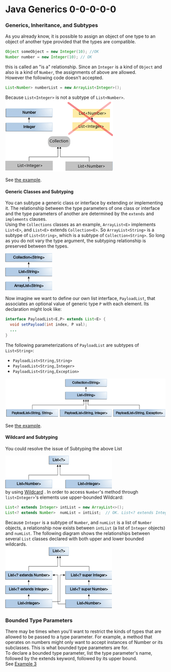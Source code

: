 # Java Generics 0-0-0-0-0

### Generics, Inheritance, and Subtypes
As you already know, it is possible to assign an object of one type to an object of another type provided that the types are compatible.
```java
Object someObject = new Integer(10); //OK
Number number = new Integer(10); // OK
```
this is called an "is a" relationship. 
Since an <code>Integer</code> is a kind of <code>Object</code> and also is a kind of <code>Number</code>, 
the assignments of above are allowed.  
However the following code doesn't accepted.
```java
List<Number> numberList = new ArrayList<Integer>();
``` 
Because <code>List\<Integer></code> is not a subtype of <code>List\<Number></code>.  
![generics subtype Relationship](doc/img/generics-subtypeRelationship.gif)

See [the example](E5GenericAndSubtyping.java).  

#### Generic Classes and Subtyping
You can subtype a generic class or interface by extending or implementing it.
The relationship between the type parameters of one class or interface and the type parameters of another are determined 
by the `extends` and `implements` clauses.  
Using the `Collections` classes as an example, `ArrayList<E>` implements `List<E>`, and `List<E>` extends `Collection<E>`. 
So `ArrayList<String>` is a subtype of `List<String>`, which is a subtype of `Collection<String>`. 
So long as you do not vary the type argument, the subtyping relationship is preserved between the types.  

![sample hierarchy](doc/img/generics-sampleHierarchy.gif)  

Now imagine we want to define our own list interface, `PayloadList`, that associates an optional 
value of generic type `P` with each element. Its declaration might look like:
```java
interface PayloadList<E,P> extends List<E> {
  void setPayload(int index, P val);
  ...
}
```
The following parameterizations of `PayloadList` are subtypes of `List<String>`:
* `PayloadList<String,String>`
* `PayloadList<String,Integer>`
* `PayloadList<String,Exception>`  

![payload list hierarchy](doc/img/generics-payloadListHierarchy.gif)  
  
See [the example](E5GenericAndSubtyping.java).
#### Wildcard and Subtyping 
You could resolve the issue of Subtyping the above List  

![](doc/img/generics-listParent.gif)   
by using 
[Wildcard]() .
In order to access `Number`'s method through `list<Integer>`'s elements use upper-bounded Wildcard:
```java
List<? extends Integer> intList = new ArrayList<>();
List<? extends Number>  numList = intList;  // OK. List<? extends Integer> is a subtype of List<? extends Number>
```
Because `Integer` is a subtype of `Number`, and `numList` is a list of `Number` objects, 
a relationship now exists between `intList` (a list of `Integer` objects) and `numList`. 
The following diagram shows the relationships between several `List` classes declared with both upper and lower bounded wildcards.  
![wild card subtypes](doc/img/generics-wildcardSubtyping.gif)



### Bounded Type Parameters
There may be times when you'll want to restrict the kinds of types that are allowed 
to be passed to a type parameter. For example, a method that operates on numbers 
might only want to accept instances of Number or its subclasses. 
This is what bounded type parameters are for.  
To declare a bounded type parameter, list the type parameter's name, followed by the extends keyword, followed by its upper bound.  
See [Example 3](GENERICS-EXAMPLES.md#example-3---generic-method-bounded-type-parametere3genericmethodboundedtypeparametersjava-)  